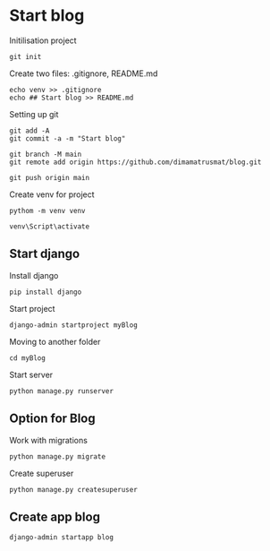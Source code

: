 # Start blog
Initilisation project
```
git init 
```
Create two files: .gitignore, README.md
```
echo venv >> .gitignore
echo ## Start blog >> README.md
```
Setting up git
```
git add -A
git commit -a -m "Start blog"

git branch -M main
git remote add origin https://github.com/dimamatrusmat/blog.git

git push origin main
```
Create venv for project
```
pythom -m venv venv

venv\Script\activate
```
## Start django
Install django
```
pip install django
```
Start project
```
django-admin startproject myBlog
```
Moving to another folder
```
cd myBlog
```
Start server
```
python manage.py runserver
```

## Option for Blog
Work with migrations
```
python manage.py migrate
```
Create superuser
```
python manage.py createsuperuser
```

## Create app blog
```
django-admin startapp blog
```
